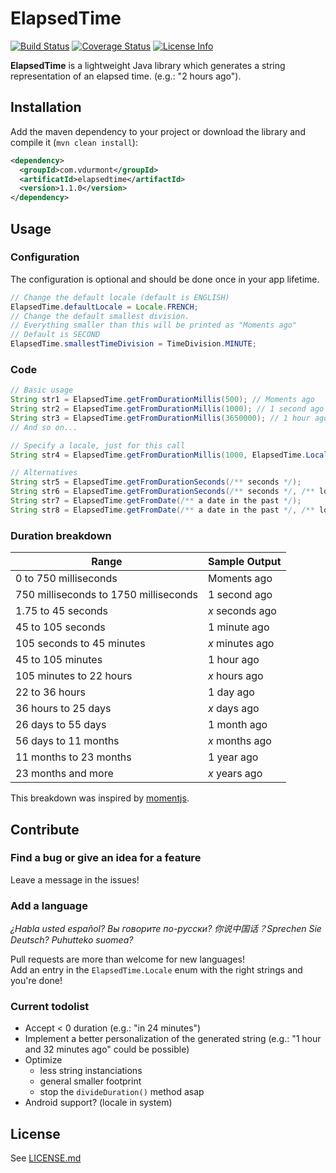 # ElapsedTime
[![Build Status](https://travis-ci.org/vdurmont/elapsedtime.svg?branch=master)](https://travis-ci.org/vdurmont/elapsedtime)
[![Coverage Status](https://coveralls.io/repos/vdurmont/elapsedtime/badge.svg?branch=master&service=github)](https://coveralls.io/github/vdurmont/elapsedtime?branch=master)
[![License Info](http://img.shields.io/badge/license-The%20MIT%20License-brightgreen.svg)](https://github.com/vdurmont/elapsedtime/blob/master/LICENSE.md)

**ElapsedTime** is a lightweight Java library which generates a string representation of an elapsed time. (e.g.: "2 hours ago").

## Installation

Add the maven dependency to your project or download the library and compile it (`mvn clean install`):

```xml
<dependency>
  <groupId>com.vdurmont</groupId>
  <artificatId>elapsedtime</artifactId>
  <version>1.1.0</version>
</dependency>
```

## Usage

### Configuration

The configuration is optional and should be done once in your app lifetime.

```java
// Change the default locale (default is ENGLISH)
ElapsedTime.defaultLocale = Locale.FRENCH;
// Change the default smallest division.
// Everything smaller than this will be printed as "Moments ago"
// Default is SECOND
ElapsedTime.smallestTimeDivision = TimeDivision.MINUTE;
```

### Code

```java
// Basic usage
String str1 = ElapsedTime.getFromDurationMillis(500); // Moments ago
String str2 = ElapsedTime.getFromDurationMillis(1000); // 1 second ago
String str3 = ElapsedTime.getFromDurationMillis(3650000); // 1 hour ago
// And so on...

// Specify a locale, just for this call
String str4 = ElapsedTime.getFromDurationMillis(1000, ElapsedTime.Locale.FRENCH); // Il y a 1 seconde

// Alternatives
String str5 = ElapsedTime.getFromDurationSeconds(/** seconds */);
String str6 = ElapsedTime.getFromDurationSeconds(/** seconds */, /** locale */);
String str7 = ElapsedTime.getFromDate(/** a date in the past */);
String str8 = ElapsedTime.getFromDate(/** a date in the past */, /** locale */);
```

### Duration breakdown

| Range | Sample Output
|-|-
| 0 to 750 milliseconds | Moments ago
| 750 milliseconds to 1750 milliseconds | 1 second ago
| 1.75 to 45 seconds | *x* seconds ago
| 45 to 105 seconds | 1 minute ago
| 105 seconds to 45 minutes | *x* minutes ago
| 45 to 105 minutes | 1 hour ago
| 105 minutes to 22 hours | *x* hours ago
| 22 to 36 hours | 1 day ago
| 36 hours to 25 days | *x* days ago
| 26 days to 55 days | 1 month ago
| 56 days to 11 months | *x* months ago
| 11 months to 23 months | 1 year ago
| 23 months and more | *x* years ago

This breakdown was inspired by [momentjs](http://momentjs.com).

## Contribute

### Find a bug or give an idea for a feature

Leave a message in the issues!

### Add a language

*¿Habla usted español? Вы говорите по-русски? 你说中国话？Sprechen Sie Deutsch? Puhutteko suomea?*

Pull requests are more than welcome for new languages!  
Add an entry in the `ElapsedTime.Locale` enum with the right strings and you're done!

### Current todolist

- Accept < 0 duration (e.g.: "in 24 minutes")
- Implement a better personalization of the generated string (e.g.: "1 hour and 32 minutes ago" could be possible)
- Optimize
  - less string instanciations
  - general smaller footprint
  - stop the `divideDuration()` method asap
- Android support? (locale in system)

## License

See [LICENSE.md](/LICENSE.md)
